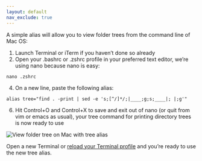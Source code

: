 ```yaml
---
layout: default
nav_exclude: true
---
```

A simple alias will allow you to view folder trees from the command line of Mac OS:

1.  Launch Terminal or iTerm if you haven’t done so already
2.  Open your .bashrc or .zshrc profile in your preferred text editor, we’re using nano because nano is easy:

`nano .zshrc`

4.  On a new line, paste the following alias:

`alias tree="find . -print | sed -e 's;[^/]*/;|____;g;s;____|; |;g'"`

6.  Hit Control+O and Control+X to save and exit out of nano (or quit from vim or emacs as usual), your tree command for printing directory trees is now ready to use

![View folder tree on Mac with tree alias ](https://cdn.osxdaily.com/wp-content/uploads/2016/09/view-folder-tree-mac-command-line-3-610x419.jpg)

Open a new Terminal or [reload your Terminal profile](https://osxdaily.com/2016/06/07/reload-bash_profile-zsh-profiles-command-line/) and you’re ready to use the new tree alias.